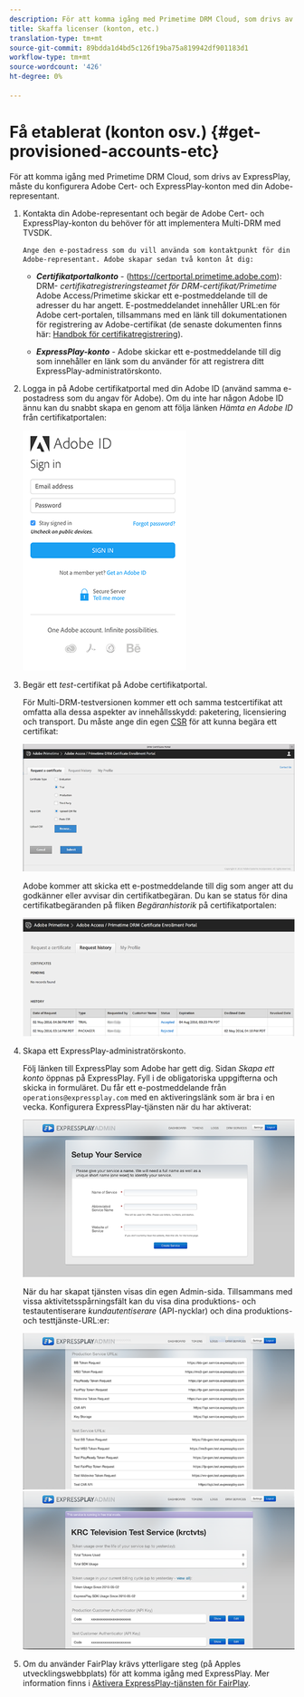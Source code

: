 ```yaml
---
description: För att komma igång med Primetime DRM Cloud, som drivs av ExpressPlay, måste du konfigurera Adobe Cert- och ExpressPlay-konton med din Adobe-representant.
title: Skaffa licenser (konton, etc.)
translation-type: tm+mt
source-git-commit: 89bdda1d4bd5c126f19ba75a819942df901183d1
workflow-type: tm+mt
source-wordcount: '426'
ht-degree: 0%

---
```



# Få etablerat (konton osv.) {#get-provisioned-accounts-etc}

För att komma igång med Primetime DRM Cloud, som drivs av ExpressPlay, måste du konfigurera Adobe Cert- och ExpressPlay-konton med din Adobe-representant.

1. Kontakta din Adobe-representant och begär de Adobe Cert- och ExpressPlay-konton du behöver för att implementera Multi-DRM med TVSDK.

       Ange den e-postadress som du vill använda som kontaktpunkt för din Adobe-representant. Adobe skapar sedan två konton åt dig:
   
   * ***Certifikatportalkonto***  - (<span></span>https://certportal.primetime.adobe.com): DRM- *certifikatregistreringsteamet för DRM-certifikat/Primetime* Adobe Access/Primetime skickar ett e-postmeddelande till de adresser du har angett. E-postmeddelandet innehåller URL:en för Adobe cert-portalen, tillsammans med en länk till dokumentationen för registrering av Adobe-certifikat (de senaste dokumenten finns här: [Handbok för certifikatregistrering](../../../digital-rights-management/certificate-enrollment-guide/about-certs.md)).

   * ***ExpressPlay-konto***  - Adobe skickar ett e-postmeddelande till dig som innehåller en länk som du använder för att registrera ditt ExpressPlay-administratörskonto.

1. Logga in på Adobe certifikatportal med din Adobe ID (använd samma e-postadress som du angav för Adobe). Om du inte har någon Adobe ID ännu kan du snabbt skapa en genom att följa länken *Hämta en Adobe ID* från certifikatportalen:

   <!--<a id="fig_mst_gtj_wv"></a>-->

   ![](assets/cert_portal_sign-in-page-web.png)

1. Begär ett *test*-certifikat på Adobe certifikatportal.

   För Multi-DRM-testversionen kommer ett och samma testcertifikat att omfatta alla dessa aspekter av innehållsskydd: paketering, licensiering och transport. Du måste ange din egen [CSR](../../../digital-rights-management/certificate-enrollment-guide/request-certs/gen-cert-signing-req.md) för att kunna begära ett certifikat:
   <!--<a id="fig_op1_xwj_wv"></a>-->

   ![](assets/cert_portal_trial_request-web.png)

   Adobe kommer att skicka ett e-postmeddelande till dig som anger att du godkänner eller avvisar din certifikatbegäran. Du kan se status för dina certifikatbegäranden på fliken *Begäranhistorik* på certifikatportalen:
   <!--<a id="fig_gkl_myj_wv"></a>-->

   ![](assets/cert_portal_request_history-web.png)

1. Skapa ett ExpressPlay-administratörskonto.

   Följ länken till ExpressPlay som Adobe har gett dig. Sidan *Skapa ett konto* öppnas på ExpressPlay. Fyll i de obligatoriska uppgifterna och skicka in formuläret. Du får ett e-postmeddelande från `operations@expressplay.com` med en aktiveringslänk som är bra i en vecka. Konfigurera ExpressPlay-tjänsten när du har aktiverat:
   <!--<a id="fig_cjl_ztk_wv"></a>-->

   ![](assets/expressplay_create_service-web.png)

   När du har skapat tjänsten visas din egen Admin-sida. Tillsammans med vissa aktivitetsspårningsfält kan du visa dina produktions- och testautentiserare *kundautentiserare* (API-nycklar) och dina produktions- och testtjänste-URL:er:

   <!--<a id="fig_c5h_xdl_wv"></a>-->

   ![](assets/expressplay_admin_dashboard_2-web.png) ![](assets/expressplay_admin_dashboard-web.png)

1. Om du använder FairPlay krävs ytterligare steg (på Apples utvecklingswebbplats) för att komma igång med ExpressPlay. Mer information finns i [Aktivera ExpressPlay-tjänsten för FairPlay](../../multi-drm-workflows/p-l-and-p/fairplay-workflow.md#enable-expressplay-service-for-fairplay).
